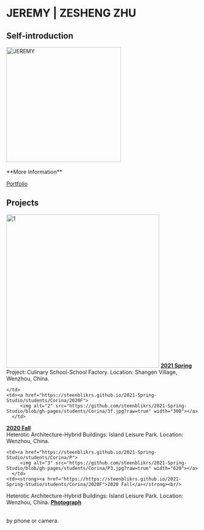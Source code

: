 # JEREMY | ZESHENG ZHU

## Self-introduction
<img alt="JEREMY" src="https://github.com/steenblikrs/2021-Spring-Studio/blob/gh-pages/students/Jeremy/1535130204065%20(2).png?raw=true" width="300">
 <br>  <br> 
**More Information** 

 [Portfolio](https://steenblikrs.github.io/2021-Spring-Studio/students/Jeremy/resume)

## Projects <br>
<td><a href="https://steenblikrs.github.io/2021-Spring-Studio/students/Corina/2020S">
         <img alt="1" src="https://github.com/steenblikrs/2021-Spring-Studio/blob/gh-pages/students/Corina/2f.png?raw=true" width="400"></a>
      </td>
       <tr> <td><strong><a href="https://steenblikrs.github.io/2021-Spring-Studio/students/Corina/2020S/">2021 Spring</a></strong>  <br/>Project: Culinary School-School Factory. Location: Shangen Village, Wenzhou, China.
 
 
    </td>
    <td><a href="https://steenblikrs.github.io/2021-Spring-Studio/students/Corina/2020F">
         <img alt="2" src="https://github.com/steenblikrs/2021-Spring-Studio/blob/gh-pages/students/Corina/3f.jpg?raw=true" width="300"></a>
      </td>
  <td><strong><a href="https://https://steenblikrs.github.io/2021-Spring-Studio/students/Corina/2020F">2020 Fall</a></strong><br/>    
Heterotic Architecture-Hybrid Buildings: Island Leisure Park. Location: Wenzhou, China.</td>
 
 
    <td><a href="https://steenblikrs.github.io/2021-Spring-Studio/students/Corina/P">
         <img alt="3" src="https://github.com/steenblikrs/2021-Spring-Studio/blob/gh-pages/students/Corina/P3.jpg?raw=true" width="620"></a>
      </td>
    <td><strong><a href="https://https://steenblikrs.github.io/2021-Spring-Studio/students/Corina/2020F">2020 Fall</a></strong><br/>    
Heterotic Architecture-Hybrid Buildings: Island Leisure Park. Location: Wenzhou, China.</td>
          <td><strong><a href="https://steenblikrs.github.io/2021-Spring-Studio/students/Corina/P">Photograph</a></strong> 
          
   <br>by phone or camera.
  

